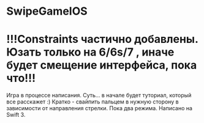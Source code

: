# SwipeGameIOS

# !!!Constraints частично добавлены. Юзать только на 6/6s/7 , иначе будет смещение интерфейса, пока что!!!
Игра в процессе написания. Суть... в начале будет туториал, который все расскажет :) Кратко - свайпить пальцем в нужную сторону в зависимости
от направления стрелки. Пока два режима. Написано на Swift 3.
